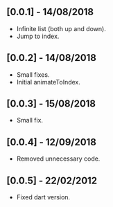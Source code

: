 ## [0.0.1] - 14/08/2018

* Infinite list (both up and down).
* Jump to index.

## [0.0.2] - 14/08/2018

* Small fixes.
* Initial animateToIndex.

## [0.0.3] - 15/08/2018

* Small fix.

## [0.0.4] - 12/09/2018

* Removed unnecessary code.

## [0.0.5] - 22/02/2012

* Fixed dart version.
